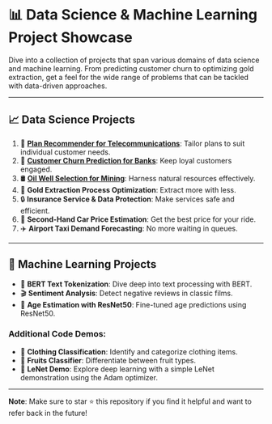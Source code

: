 # 📊 **Data Science & Machine Learning Project Showcase**

Dive into a collection of projects that span various domains of data science and machine learning. From predicting customer churn to optimizing gold extraction, get a feel for the wide range of problems that can be tackled with data-driven approaches.

---

## 📈 **Data Science Projects**

1. 📱 [**Plan Recommender for Telecommunications**](https://github.com/keneth4/ml_projects/blob/main/ds/1.%20Plan%20recommender%20for%20telecommunications%20company.ipynb): Tailor plans to suit individual customer needs.
2. 🏦 [**Customer Churn Prediction for Banks**](https://github.com/keneth4/ml_projects/blob/main/ds/2.%20Customer%20churn%20prediction%20for%20a%20bank.ipynb): Keep loyal customers engaged.
3. 🛢️ [**Oil Well Selection for Mining**](https://github.com/keneth4/ml_projects/blob/main/ds/3.%20Oil%20Well%20Selection%20for%20Mining.ipynb): Harness natural resources effectively.
4. 🥇 **Gold Extraction Process Optimization**: Extract more with less.
5. 🔒 **Insurance Service & Data Protection**: Make services safe and efficient.
6. 🚗 **Second-Hand Car Price Estimation**: Get the best price for your ride.
7. ✈️ **Airport Taxi Demand Forecasting**: No more waiting in queues.

---

## 🤖 **Machine Learning Projects**

- 📜 **BERT Text Tokenization**: Dive deep into text processing with BERT.
- 🎬 **Sentiment Analysis**: Detect negative reviews in classic films.
- 🧑 **Age Estimation with ResNet50**: Fine-tuned age predictions using ResNet50.

### **Additional Code Demos**:
- 👚 **Clothing Classification**: Identify and categorize clothing items.
- 🍎 **Fruits Classifier**: Differentiate between fruit types.
- 🧠 **LeNet Demo**: Explore deep learning with a simple LeNet demonstration using the Adam optimizer.

---

**Note**: Make sure to star ⭐ this repository if you find it helpful and want to refer back in the future!